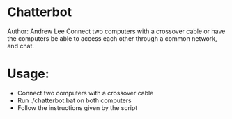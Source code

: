 # Chatterbot
Author: Andrew Lee
Connect two computers with a crossover cable or have the computers be able to access each other through a common network, and chat.

# Usage: 
* Connect two computers with a crossover cable
* Run ./chatterbot.bat on both computers
* Follow the instructions given by the script
